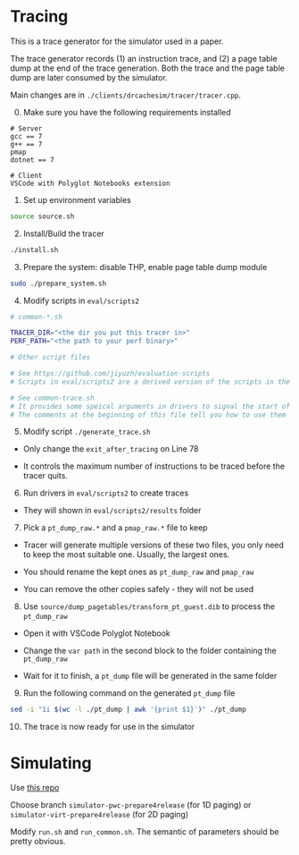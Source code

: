 # Tracing

This is a trace generator for the simulator used in a paper.

The trace generator records (1) an instruction trace, and (2) a page table dump at the end of the trace generation. Both the trace and the page table dump are later consumed by the simulator.

Main changes are in `./clients/drcachesim/tracer/tracer.cpp`.

0. Make sure you have the following requirements installed

```
# Server
gcc == 7
g++ == 7
pmap
dotnet == 7

# Client
VSCode with Polyglot Notebooks extension
```

1. Set up environment variables

```bash
source source.sh
```

2. Install/Build the tracer

```bash
./install.sh
```

3. Prepare the system: disable THP, enable page table dump module

```bash
sudo ./prepare_system.sh
```

4. Modify scripts in `eval/scripts2`

```bash
# common-*.sh

TRACER_DIR="<the dir you put this tracer in>"
PERF_PATH="<the path to your perf binary>"

# Other script files

# See https://github.com/jiyuzh/evaluation-scripts
# Scripts in eval/scripts2 are a derived version of the scripts in the repo

# See common-trace.sh
# It provides some speical arguments in drivers to signal the start of tracing
# The comments at the beginning of this file tell you how to use them
```

5. Modify script `./generate_trace.sh`
  
  - Only change the `exit_after_tracing` on Line 78
    
  - It controls the maximum number of instructions to be traced before the tracer quits.
    
6. Run drivers in `eval/scripts2` to create traces
  
  - They will shown in `eval/scripts2/results` folder
    
7. Pick a `pt_dump_raw.*` and a `pmap_raw.*` file to keep
  
  - Tracer will generate multiple versions of these two files, you only need to keep the most suitable one. Usually, the largest ones.
    
  - You should rename the kept ones as `pt_dump_raw` and `pmap_raw`
    
  - You can remove the other copies safely - they will not be used
    
8. Use `source/dump_pagetables/transform_pt_guest.dib` to process the `pt_dump_raw`
  
  - Open it with VSCode Polyglot Notebook
    
  - Change the `var path` in the second block to the folder containing the `pt_dump_raw`
    
  - Wait for it to finish, a `pt_dump` file will be generated in the same folder
    
9. Run the following command on the generated `pt_dump` file
  
  ```bash
  sed -i "1i $(wc -l ./pt_dump | awk '{print $1}')" ./pt_dump
  ```
  
10. The trace is now ready for use in the simulator


# Simulating

Use [this repo](https://github.com/jiyuzh/dynamorio)

Choose branch `simulator-pwc-prepare4release` (for 1D paging) or `simulator-virt-prepare4release` (for 2D paging)

Modify `run.sh` and `run_common.sh`. The semantic of parameters should be pretty obvious.

